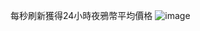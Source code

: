 每秒刷新獲得24小時夜鴉幣平均價格
![image](https://github.com/user-attachments/assets/68e35f74-6c19-4f8a-a2d0-f41d3c9a2d73)
